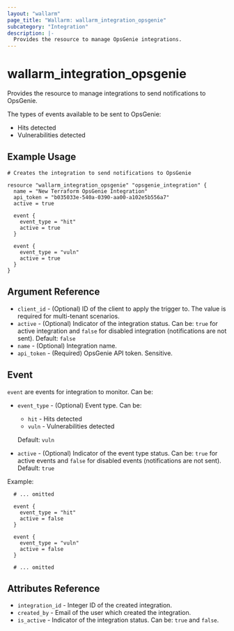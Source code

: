 ```yaml
---
layout: "wallarm"
page_title: "Wallarm: wallarm_integration_opsgenie"
subcategory: "Integration"
description: |-
  Provides the resource to manage OpsGenie integrations.
---
```


# wallarm_integration_opsgenie

Provides the resource to manage integrations to send notifications to OpsGenie.

The types of events available to be sent to OpsGenie:
- Hits detected
- Vulnerabilities detected

## Example Usage

```hcl
# Creates the integration to send notifications to OpsGenie

resource "wallarm_integration_opsgenie" "opsgenie_integration" {
  name = "New Terraform OpsGenie Integration"
  api_token = "b035033e-540a-0390-aa00-a102e5b556a7"
  active = true

  event {
    event_type = "hit"
    active = true
  }
  
  event {
    event_type = "vuln"
    active = true
  }
}
```


## Argument Reference

* `client_id` - (Optional) ID of the client to apply the trigger to. The value is required for multi-tenant scenarios.
* `active` - (Optional) Indicator of the integration status. Can be: `true` for active integration and `false` for disabled integration (notifications are not sent). 
Default: `false`
* `name` - (Optional) Integration name.
* `api_token` - (Required) OpsGenie API token. Sensitive.

## Event

`event` are events for integration to monitor. Can be:

* `event_type` - (Optional) Event type. Can be:
  - `hit` - Hits detected
  - `vuln` - Vulnerabilities detected

  Default: `vuln`
* `active` - (Optional) Indicator of the event type status. Can be: `true` for active events and `false` for disabled events (notifications are not sent). 
Default: `true`


Example:

```hcl
  # ... omitted

  event {
    event_type = "hit"
    active = false
  }
  
  event {
    event_type = "vuln"
    active = false
  }

  # ... omitted
```

## Attributes Reference

* `integration_id` - Integer ID of the created integration.
* `created_by` - Email of the user which created the integration.
* `is_active` - Indicator of the integration status. Can be: `true` and `false`.
